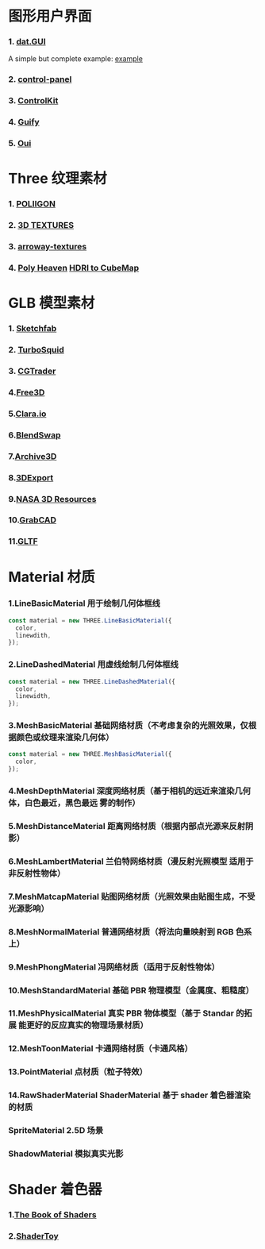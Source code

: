 # 图形用户界面

### 1. [dat.GUI](https://github.com/dataarts/dat.gui)

A simple but complete example: [example](https://jsfiddle.net/ikatyang/182ztwao/)

### 2. [control-panel](https://github.com/freeman-lab/control-panel)

### 3. [ControlKit](https://github.com/automat/controlkit.js)

### 4. [Guify](https://github.com/colejd/guify)

### 5. [Oui](https://github.com/wearekuva/oui)

# Three 纹理素材

### 1. [POLIIGON](https://www.poliigon.com/)

### 2. [3D TEXTURES](https://3dtextures.me/)

### 3. [arroway-textures](https://www.arroway-textures.ch/)

### 4. [Poly Heaven](https://polyhaven.com/) [HDRI to CubeMap](https://matheowis.github.io/HDRI-to-CubeMap/)

# GLB 模型素材

### 1. [Sketchfab](https://sketchfab.com/feed)

### 2. [TurboSquid](https://www.turbosquid.com/Search/3D-Models/free)

### 3. [CGTrader](https://www.cgtrader.com/free-3d-models)

### 4.[Free3D](https://free3d.com/3d-models/animated-blender)

### 5.[Clara.io](https://clara.io/library)

### 6.[BlendSwap](https://www.blendswap.com/)

### 7.[Archive3D](https://free3d.io/#gsc.tab=0)

### 8.[3DExport](https://3dexport.com/)

### 9.[NASA 3D Resources](https://nasa3d.arc.nasa.gov/)

### 10.[GrabCAD](https://grabcad.com/library)

### 11.[GLTF](https://github.com/KhronosGroup/glTF-Sample-Models)

# Material 材质

### 1.LineBasicMaterial 用于绘制几何体框线

```typescript
const material = new THREE.LineBasicMaterial({
  color,
  linewdith,
});
```

### 2.LineDashedMaterial 用虚线绘制几何体框线

```typescript
const material = new THREE.LineDashedMaterial({
  color,
  linewidth,
});
```

### 3.MeshBasicMaterial 基础网络材质（不考虑复杂的光照效果，仅根据颜色或纹理来渲染几何体）

```typescript
const material = new THREE.MeshBasicMaterial({
  color,
});
```

### 4.MeshDepthMaterial 深度网络材质（基于相机的远近来渲染几何体，白色最近，黑色最远 雾的制作）

### 5.MeshDistanceMaterial 距离网络材质（根据内部点光源来反射阴影）

### 6.MeshLambertMaterial 兰伯特网络材质（漫反射光照模型 适用于非反射性物体）

### 7.MeshMatcapMaterial 贴图网络材质（光照效果由贴图生成，不受光源影响）

### 8.MeshNormalMaterial 普通网络材质（将法向量映射到 RGB 色系上）

### 9.MeshPhongMaterial 冯网络材质（适用于反射性物体）

### 10.MeshStandardMaterial 基础 PBR 物理模型（金属度、粗糙度）

### 11.MeshPhysicalMaterial 真实 PBR 物体模型（基于 Standar 的拓展 能更好的反应真实的物理场景材质）

### 12.MeshToonMaterial 卡通网络材质（卡通风格）

### 13.PointMaterial 点材质（粒子特效）

### 14.RawShaderMaterial ShaderMaterial 基于 shader 着色器渲染的材质

### SpriteMaterial 2.5D 场景

### ShadowMaterial 模拟真实光影

# Shader 着色器

### 1.[The Book of Shaders](https://thebookofshaders.com/)

### 2.[ShaderToy](https://www.shadertoy.com/)
